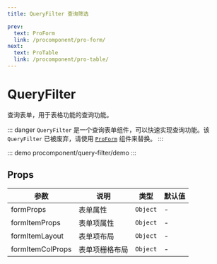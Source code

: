 ```yaml
---
title: QueryFilter 查询筛选

prev:
  text: ProForm
  link: /procomponent/pro-form/
next:
  text: ProTable
  link: /procomponent/pro-table/
---
```



# QueryFilter

查询表单，用于表格功能的查询功能。

::: danger
`QueryFilter` 是一个查询表单组件，可以快速实现查询功能。该 `QueryFilter` 已被废弃，请使用 [`ProForm`](/procomponent/pro-form.html#查询表单) 组件来替换。
:::

::: demo 
procomponent/query-filter/demo
:::

## Props

| 参数             | 说明           | 类型     | 默认值 |
| ---------------- | -------------- | -------- | ------ |
| formProps        | 表单属性       | `Object` | -      |
| formItemProps    | 表单项属性     | `Object` | -      |
| formItemLayout   | 表单项布局     | `Object` | -      |
| formItemColProps | 表单项栅格布局 | `Object` | -      |
